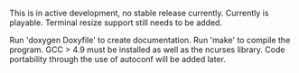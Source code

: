 This is in active development, no stable release currently.
Currently is playable. Terminal resize support still needs to be added.

Run 'doxygen Doxyfile' to create documentation.
Run 'make' to compile the program. GCC > 4.9 must be installed as well as the ncurses library. Code portability through the use of autoconf will be added later.
